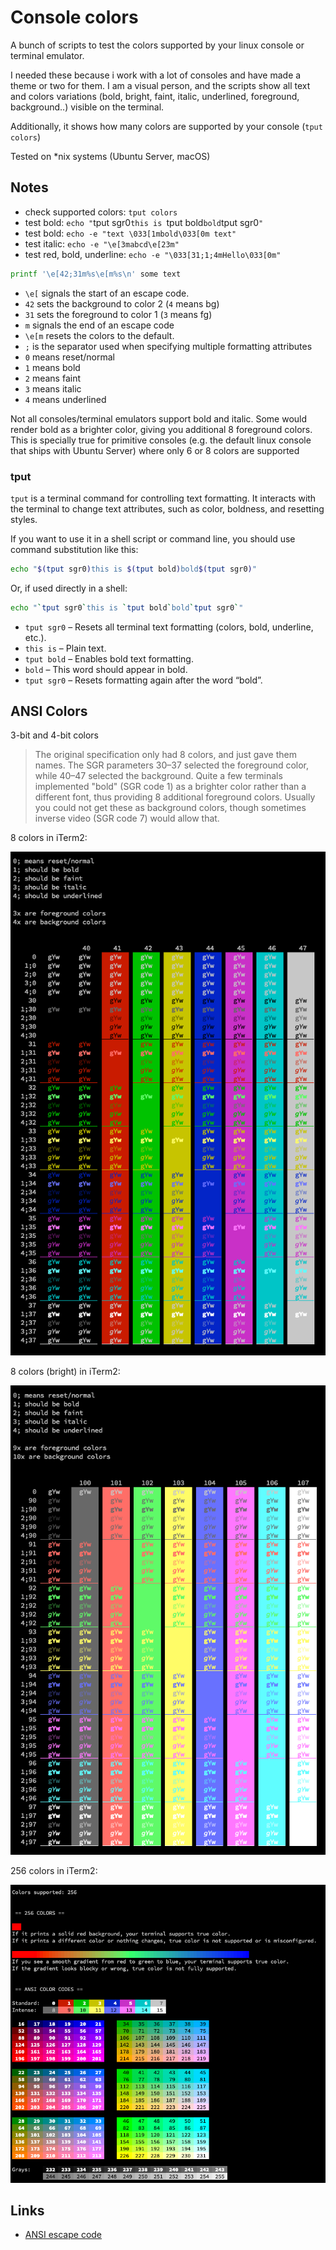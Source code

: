 # Console colors

A bunch of scripts to test the colors supported by your linux console or terminal emulator.

I needed these because i work with a lot of consoles and have made a theme or two for them. I am a visual person, and the scripts show all text and colors variations (bold, bright, faint, italic, underlined, foreground, background..) visible on the terminal.

Additionally, it shows how many colors are supported by your console (`tput colors`)

Tested on *nix systems (Ubuntu Server, macOS)

## Notes

- check supported colors: `tput colors`
- test bold: `echo "`tput sgr0`this is `tput bold`bold`tput sgr0`"`
- test bold: `echo -e "text \033[1mbold\033[0m text"`
- test italic: `echo -e "\e[3mabcd\e[23m"`
- test red, bold, underline: `echo -e "\033[31;1;4mHello\033[0m"`

```bash
printf '\e[42;31m%s\e[m%s\n' some text
```

- `\e[` signals the start of an escape code.
- `42` sets the background to color 2 (`4` means bg)
- `31` sets the foreground to color 1 (`3` means fg)
- `m` signals the end of an escape code
- `\e[m` resets the colors to the default.
- `;` is the separator used when specifying multiple formatting attributes
- `0` means reset/normal
- `1` means bold
- `2` means faint
- `3` means italic
- `4` means underlined

Not all consoles/terminal emulators support bold and italic. Some would render bold as a brighter color, giving you additional 8 foreground colors. This is specially true for primitive consoles (e.g. the default linux console that ships with Ubuntu Server) where only 6 or 8 colors are supported

### tput

`tput` is a terminal command for controlling text formatting. It interacts with the terminal to change text attributes, such as color, boldness, and resetting styles.

If you want to use it in a shell script or command line, you should use command substitution like this:

```bash
echo "$(tput sgr0)this is $(tput bold)bold$(tput sgr0)"
```

Or, if used directly in a shell:

```bash
echo "`tput sgr0`this is `tput bold`bold`tput sgr0`"
```

- `tput sgr0` – Resets all terminal text formatting (colors, bold, underline, etc.).
- `this is` – Plain text.
- `tput bold` – Enables bold text formatting.
- `bold` – This word should appear in bold.
- `tput sgr0` – Resets formatting again after the word “bold”.

## ANSI Colors

3-bit and 4-bit colors

> The original specification only had 8 colors, and just gave them names. The SGR parameters 30–37 selected the foreground color, while 40–47 selected the background. Quite a few terminals implemented "bold" (SGR code 1) as a brighter color rather than a different font, thus providing 8 additional foreground colors. Usually you could not get these as background colors, though sometimes inverse video (SGR code 7) would allow that.

8 colors in iTerm2:

![8 colors - iTerm2](./images/8-colors.png)

8 colors (bright) in iTerm2:

![8 colors (bright) - iTerm2](./images/8-colors-bright.png)

256 colors in iTerm2:

![256 colors - iTerm2](./images/256-colors.png)

## Links
- [ANSI escape code](https://en.wikipedia.org/wiki/ANSI_escape_code)